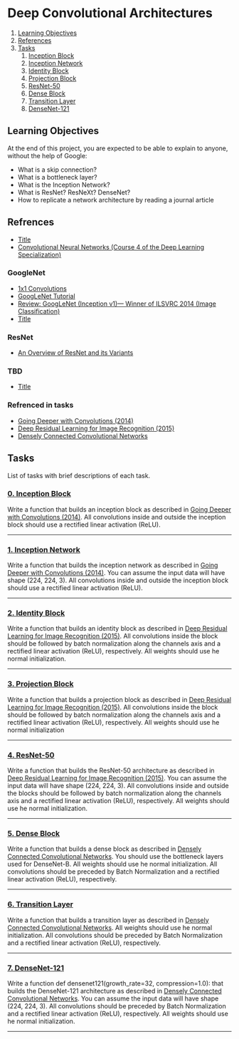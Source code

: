 # Deep Convolutional Architectures

1. [Learning Objectives](#learning-objectives)
2. [References](#references)
3. [Tasks](#tasks)
	1. [Inception Block](#0-inception-block)
	2. [Inception Network](#1-inception-network)
	3. [Identity Block](#2-identity-block)
	4. [Projection Block](#3-projection-block)
	5. [ResNet-50](#4-resnet-50)
	6. [Dense Block](#5-dense-block)
	7. [Transition Layer](#6-transition-layer)
	8. [DenseNet-121](#7-densenet-121)

## Learning Objectives
At the end of this project, you are expected to be able to explain to anyone, without the help of Google:

* What is a skip connection?
* What is a bottleneck layer?
* What is the Inception Network?
* What is ResNet? ResNeXt? DenseNet?
* How to replicate a network architecture by reading a journal article

## Refrences

* [Title](www.url.com "Title")
* [Convolutional Neural Networks (Course 4 of the Deep Learning Specialization)](https://www.youtube.com/playlist?list=PLkDaE6sCZn6Gl29AoE31iwdVwSG-KnDzF "Convolutional Neural Networks (Course 4 of the Deep Learning Specialization)")
### GoogleNet
* [1x1 Convolutions](https://www.youtube.com/watch?v=SIpcirNNGAk "1x1 Convolutions")
* [GoogLeNet Tutorial](https://www.youtube.com/watch?v=_XF7N6rp9Jw "GoogLeNet Tutorial")
* [Review: GoogLeNet (Inception v1)— Winner of ILSVRC 2014 (Image Classification)](https://medium.com/coinmonks/paper-review-of-googlenet-inception-v1-winner-of-ilsvlc-2014-image-classification-c2b3565a64e7 "Review: GoogLeNet (Inception v1)— Winner of ILSVRC 2014 (Image Classification)")
* [Title](www.url.com "Title")
### ResNet
* [An Overview of ResNet and its Variants](https://towardsdatascience.com/an-overview-of-resnet-and-its-variants-5281e2f56035 "An Overview of ResNet and its Variants")
### TBD
* [Title](www.url.com "Title")
### Refrenced in tasks
* [Going Deeper with Convolutions (2014)](https://arxiv.org/pdf/1409.4842.pdf "Going Deeper with Convolutions (2014)")
* [Deep Residual Learning for Image Recognition (2015)](https://arxiv.org/pdf/1512.03385.pdf "Deep Residual Learning for Image Recognition (2015)")
* [Densely Connected Convolutional Networks](https://arxiv.org/pdf/1608.06993.pdf "Densely Connected Convolutional Networks")

## Tasks
List of tasks with brief descriptions of each task.

### [0. Inception Block](https://github.com/BenDoschGit/blob/main/0x08-deep_cnns/0-inception_block.py "0. Inception Block")

Write a function that builds an inception block as described in [Going Deeper with Convolutions (2014)](https://arxiv.org/pdf/1409.4842.pdf). All convolutions inside and outside the inception block should use a rectified linear activation (ReLU).

---

### [1. Inception Network](https://github.com/BenDoschGit/blob/main/0x08-deep_cnns/1-inception_network.py "1. Inception Network")

Write a function that builds the inception network as described in [Going Deeper with Convolutions (2014)](https://arxiv.org/pdf/1409.4842.pdf). You can assume the input data will have shape (224, 224, 3). All convolutions inside and outside the inception block should use a rectified linear activation (ReLU).

---

### [2. Identity Block](https://github.com/BenDoschGit/blob/main/0x08-deep_cnns/2-identityblock.py "2. Identity Block")

Write a function that builds an identity block as described in [Deep Residual Learning for Image Recognition (2015)](https://arxiv.org/pdf/1512.03385.pdf). All convolutions inside the block should be followed by batch normalization along the channels axis and a rectified linear activation (ReLU), respectively. All weights should use he normal initialization.

---

### [3. Projection Block](https://github.com/BenDoschGit/blob/main/0x08-deep_cnns/3-projection_block.py "3. Projection Block")

Write a function that builds a projection block as described in [Deep Residual Learning for Image Recognition (2015)](https://arxiv.org/pdf/1512.03385.pdf). All convolutions inside the block should be followed by batch normalization along the channels axis and a rectified linear activation (ReLU), respectively. All weights should use he normal initialization

---

### [4. ResNet-50](https://github.com/BenDoschGit/blob/main/0x08-deep_cnns/4-resnet50.py "4. ResNet-50")

Write a function that builds the ResNet-50 architecture as described in [Deep Residual Learning for Image Recognition (2015)](https://arxiv.org/pdf/1512.03385.pdf). You can assume the input data will have shape (224, 224, 3). All convolutions inside and outside the blocks should be followed by batch normalization along the channels axis and a rectified linear activation (ReLU), respectively. All weights should use he normal initialization.

---

### [5. Dense Block](https://github.com/BenDoschGit/blob/main/0x08-deep_cnns/5-dense_block.py "5. Dense Block")

Write a function that builds a dense block as described in [Densely Connected Convolutional Networks](https://arxiv.org/pdf/1608.06993.pdf). You should use the bottleneck layers used for DenseNet-B. All weights should use he normal initialization. All convolutions should be preceded by Batch Normalization and a rectified linear activation (ReLU), respectively.

---

### [6. Transition Layer](https://github.com/BenDoschGit/blob/main/0x08-deep_cnns/6-transition_layer.py "6. Transition Layer")

Write a function that builds a transition layer as described in [Densely Connected Convolutional Networks](https://arxiv.org/pdf/1608.06993.pdf). All weights should use he normal initialization. All convolutions should be preceded by Batch Normalization and a rectified linear activation (ReLU), respectively.

---

### [7. DenseNet-121](https://github.com/BenDoschGit/blob/main/0x08-deep_cnns/7-densenet121.py "7. DenseNet-121")

Write a function def densenet121(growth_rate=32, compression=1.0): that builds the DenseNet-121 architecture as described in [Densely Connected Convolutional Networks](https://arxiv.org/pdf/1608.06993.pdf). You can assume the input data will have shape (224, 224, 3). All convolutions should be preceded by Batch Normalization and a rectified linear activation (ReLU), respectively. All weights should use he normal initialization.

---

